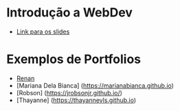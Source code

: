 # Introdução a WebDev

- [Link para os slides](https://drive.google.com/open?id=1DbflrdV2JScCy_tyTFpJAb58oYSSDsiXitGZ1rNASG4)


# Exemplos de Portfolios

- [Renan](https://joserenan.github.io/)
- [Mariana Dela Bianca] (https://marianabianca.github.io)
- [Robson] (https://jrobsonjr.github.io/)
- [Thayanne] (https://thayannevls.github.io)
